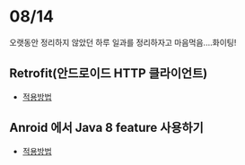 # 08/14

오랫동안 정리하지 않았던 하루 일과를 정리하자고 마음먹음....화이팅!

## Retrofit(안드로이드 HTTP 클라이언트)
- [적용방법](https://github.com/eceris/study/blob/master/android/retrofit.md#retrofit)

## Anroid 에서 Java 8 feature 사용하기
- [적용방법](https://github.com/eceris/study/blob/master/android/java8-features-in-android.md)


